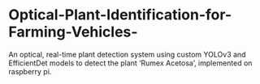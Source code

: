 # Optical-Plant-Identification-for-Farming-Vehicles-
An optical, real-time plant detection system using custom YOLOv3 and EfficientDet models to detect the plant ‘Rumex Acetosa’, implemented on raspberry pi.
